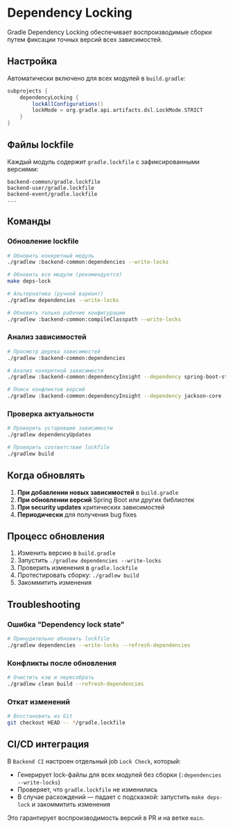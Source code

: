 # Dependency Locking

Gradle Dependency Locking обеспечивает воспроизводимые сборки путем фиксации точных версий всех зависимостей.

## Настройка

Автоматически включено для всех модулей в `build.gradle`:

```groovy
subprojects {
    dependencyLocking {
        lockAllConfigurations()
        lockMode = org.gradle.api.artifacts.dsl.LockMode.STRICT
    }
}
```

## Файлы lockfile

Каждый модуль содержит `gradle.lockfile` с зафиксированными версиями:

```
backend-common/gradle.lockfile
backend-user/gradle.lockfile
backend-event/gradle.lockfile
...
```

## Команды

### Обновление lockfile

```bash
# Обновить конкретный модуль
./gradlew :backend-common:dependencies --write-locks

# Обновить все модули (рекомендуется)
make deps-lock

# Альтернатива (ручной вариант)
./gradlew dependencies --write-locks

# Обновить только рабочие конфигурации
./gradlew :backend-common:compileClasspath --write-locks
```

### Анализ зависимостей

```bash
# Просмотр дерева зависимостей
./gradlew :backend-common:dependencies

# Анализ конкретной зависимости
./gradlew :backend-common:dependencyInsight --dependency spring-boot-starter

# Поиск конфликтов версий
./gradlew :backend-common:dependencyInsight --dependency jackson-core
```

### Проверка актуальности

```bash
# Проверить устаревшие зависимости
./gradlew dependencyUpdates

# Проверить соответствие lockfile
./gradlew build
```

## Когда обновлять

1. **При добавлении новых зависимостей** в `build.gradle`
2. **При обновлении версий** Spring Boot или других библиотек
3. **При security updates** критических зависимостей
4. **Периодически** для получения bug fixes

## Процесс обновления

1. Изменить версию в `build.gradle`
2. Запустить `./gradlew dependencies --write-locks`
3. Проверить изменения в `gradle.lockfile`
4. Протестировать сборку: `./gradlew build`
5. Закоммитить изменения

## Troubleshooting

### Ошибка "Dependency lock state"

```bash
# Принудительно обновить lockfile
./gradlew dependencies --write-locks --refresh-dependencies
```

### Конфликты после обновления

```bash
# Очистить кэш и пересобрать
./gradlew clean build --refresh-dependencies
```

### Откат изменений

```bash
# Восстановить из Git
git checkout HEAD -- */gradle.lockfile
```

## CI/CD интеграция

В `Backend CI` настроен отдельный job `Lock Check`, который:
- Генерирует lock-файлы для всех модулей без сборки (`:dependencies --write-locks`)
- Проверяет, что `gradle.lockfile` не изменились
- В случае расхождений — падает с подсказкой: запустить `make deps-lock` и закоммитить изменения

Это гарантирует воспроизводимость версий в PR и на ветке `main`.
